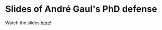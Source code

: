 # Slides of André Gaul's PhD defense

Watch the slides [here](http://andrenarchy.github.io/talk-2014-07-phdthesis-defense)!
